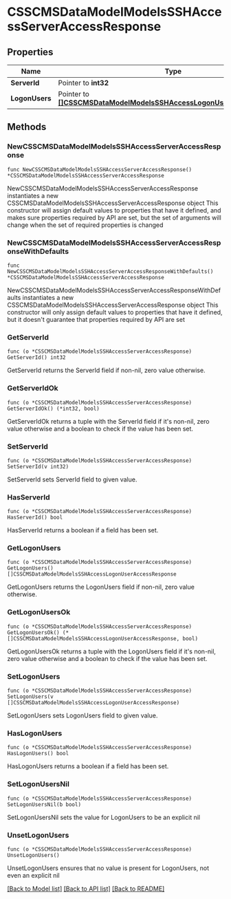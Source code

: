 # CSSCMSDataModelModelsSSHAccessServerAccessResponse

## Properties

Name | Type | Description | Notes
------------ | ------------- | ------------- | -------------
**ServerId** | Pointer to **int32** |  | [optional] 
**LogonUsers** | Pointer to [**[]CSSCMSDataModelModelsSSHAccessLogonUserAccessResponse**](CSSCMSDataModelModelsSSHAccessLogonUserAccessResponse.md) |  | [optional] 

## Methods

### NewCSSCMSDataModelModelsSSHAccessServerAccessResponse

`func NewCSSCMSDataModelModelsSSHAccessServerAccessResponse() *CSSCMSDataModelModelsSSHAccessServerAccessResponse`

NewCSSCMSDataModelModelsSSHAccessServerAccessResponse instantiates a new CSSCMSDataModelModelsSSHAccessServerAccessResponse object
This constructor will assign default values to properties that have it defined,
and makes sure properties required by API are set, but the set of arguments
will change when the set of required properties is changed

### NewCSSCMSDataModelModelsSSHAccessServerAccessResponseWithDefaults

`func NewCSSCMSDataModelModelsSSHAccessServerAccessResponseWithDefaults() *CSSCMSDataModelModelsSSHAccessServerAccessResponse`

NewCSSCMSDataModelModelsSSHAccessServerAccessResponseWithDefaults instantiates a new CSSCMSDataModelModelsSSHAccessServerAccessResponse object
This constructor will only assign default values to properties that have it defined,
but it doesn't guarantee that properties required by API are set

### GetServerId

`func (o *CSSCMSDataModelModelsSSHAccessServerAccessResponse) GetServerId() int32`

GetServerId returns the ServerId field if non-nil, zero value otherwise.

### GetServerIdOk

`func (o *CSSCMSDataModelModelsSSHAccessServerAccessResponse) GetServerIdOk() (*int32, bool)`

GetServerIdOk returns a tuple with the ServerId field if it's non-nil, zero value otherwise
and a boolean to check if the value has been set.

### SetServerId

`func (o *CSSCMSDataModelModelsSSHAccessServerAccessResponse) SetServerId(v int32)`

SetServerId sets ServerId field to given value.

### HasServerId

`func (o *CSSCMSDataModelModelsSSHAccessServerAccessResponse) HasServerId() bool`

HasServerId returns a boolean if a field has been set.

### GetLogonUsers

`func (o *CSSCMSDataModelModelsSSHAccessServerAccessResponse) GetLogonUsers() []CSSCMSDataModelModelsSSHAccessLogonUserAccessResponse`

GetLogonUsers returns the LogonUsers field if non-nil, zero value otherwise.

### GetLogonUsersOk

`func (o *CSSCMSDataModelModelsSSHAccessServerAccessResponse) GetLogonUsersOk() (*[]CSSCMSDataModelModelsSSHAccessLogonUserAccessResponse, bool)`

GetLogonUsersOk returns a tuple with the LogonUsers field if it's non-nil, zero value otherwise
and a boolean to check if the value has been set.

### SetLogonUsers

`func (o *CSSCMSDataModelModelsSSHAccessServerAccessResponse) SetLogonUsers(v []CSSCMSDataModelModelsSSHAccessLogonUserAccessResponse)`

SetLogonUsers sets LogonUsers field to given value.

### HasLogonUsers

`func (o *CSSCMSDataModelModelsSSHAccessServerAccessResponse) HasLogonUsers() bool`

HasLogonUsers returns a boolean if a field has been set.

### SetLogonUsersNil

`func (o *CSSCMSDataModelModelsSSHAccessServerAccessResponse) SetLogonUsersNil(b bool)`

 SetLogonUsersNil sets the value for LogonUsers to be an explicit nil

### UnsetLogonUsers
`func (o *CSSCMSDataModelModelsSSHAccessServerAccessResponse) UnsetLogonUsers()`

UnsetLogonUsers ensures that no value is present for LogonUsers, not even an explicit nil

[[Back to Model list]](../README.md#documentation-for-models) [[Back to API list]](../README.md#documentation-for-api-endpoints) [[Back to README]](../README.md)


